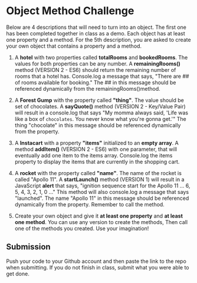# Object Method Challenge
Below are 4 descriptions that will need to turn into an object. The first one has been completed together in class as a demo. Each object has at least one property and a method. For the 5th description, you are asked to create your own object that contains a property and a method.

1. A **hotel** with two properties called **totalRooms** and **bookedRooms**. The values for both properties can be any number. A **remainingRooms()** method (VERSION 2 - ES6) should return the remaining number of rooms that a hotel has. Console.log a message that says, "There are ## of rooms available for booking." The ## in this message should be referenced dynamically from the remainingRooms()method. 

2. A **Forest Gump** with the property called **"thing"**. The value should be set of chocolates. A **sayQuote()** method (VERSION 2 - Key/Value Pair) will result in a console.log that says "My momma always said, 'Life was like a box of `chocolates`. You never know what you're gonna get.'" The thing "chocolate" in this message should be referenced dynamically from the property. 

3. A **Instacart** with a property **"items"** initialized to an **empty array**. A method **addItem()** (VERSION 2 - ES6) with one parameter, that will eventually add one item to the items array. Console.log the items property to display the items that are currently in the shopping cart.

4. A **rocket** with the property called **"name"**. The name of the rocket is called "Apollo 11". A **startLaunch()** method (VERSION 1) will result in a JavaScript **alert** that says, "ignition sequence start for the Apollo 11 ... 6, 5, 4, 3, 2, 1, 0 ..." This method will also console.log a message that says "launched". The name "Apollo 11" in this message should be referenced dynamically from the property. Remember to call the method.

5. Create your own object and give it **at least one property** and **at least one method**. You can use any version to create the methods, Then call one of the methods you created. Use your imagination!

## Submission
Push your code to your Github account and then paste the link to the repo when submitting. If you do not finish in class, submit what you were able to get done.